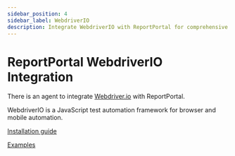 ```yaml
---
sidebar_position: 4
sidebar_label: WebdriverIO
description: Integrate WebdriverIO with ReportPortal for comprehensive test automation reporting tools and browser/mobile testing analysis.
---
```


# ReportPortal WebdriverIO Integration

There is an agent to integrate [Webdriver.io](https://webdriver.io/) with ReportPortal.

WebdriverIO is a JavaScript test automation framework for browser and mobile automation.

[Installation guide](https://github.com/reportportal/agent-js-webdriverio#readme)

[Examples](https://github.com/reportportal/examples-js/tree/master/example-webdriverio)
